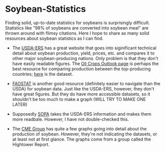 # Soybean-Statistics
Finding solid, up-to-date statistics for soybeans is surprisingly difficult. Statistics like "98% of soybeans are converted into soybean meal" are thrown around with flimsy citations. Here I hope to share as many solid resources about soybean statistics as I can find.


* The [USDA-ERS](https://www.ers.usda.gov/topics/crops/soybeans-oil-crops/related-data-statistics/) has a great website that goes into siginificant technical detail about soybean production, yield, prices, etc. and compares it to other major soybean-producing nations. Only problem is that they don't have easily readable figures. The [Oil Crops Outlook page](https://www.ers.usda.gov/publications/#!topicid=&subtopicid=&series=OCS&authorid=&page=1&sortfield=date&sortascending=false) is perhaps the best resource for comparing production between the top-producing countries; [here](https://usda.library.cornell.edu/concern/publications/5x21tf41f?locale=en) is the dataset.

* [FAOSTAT](http://www.fao.org/faostat/en/#search/soybean) is another good resource (definitely easier to navigate than the USDA) for soybean data. Just like the USDA-ERS, however, they don't have great figures. But they do have more accessible datasets, so it shouldn't be too much to make a graph (WILL TRY TO MAKE ONE LATER)

* Supposedly [SOPA](http://www.sopa.org/statistics/world-soybean-production/) takes the USDA-ERS information and makes them more readbale. However, I have not double-checked this.

* The [CME Group](https://www.cmegroup.com/trading/agricultural/soybean-reports.html) has quite a few graphs going into detail about the production of soybean. However, they're not indicating the datasets, or at least not at first glance. The graphs come from a group called the Hightower Report.
